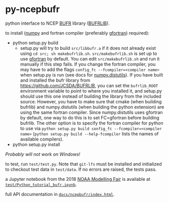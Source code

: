 # py-ncepbufr
python interface to NCEP [BUFR](https://en.wikipedia.org/wiki/BUFR) library
([BUFRLIB](https://www.emc.ncep.noaa.gov/index.php?branch=BUFRLIB)).

to install ([numpy](http://numpy.org) and fortran compiler (preferably 
[gfortran](https://gcc.gnu.org/wiki/GFortran)) required):

* python setup.py build
   - setup.py will try to build `src/libbufr.a` if it does not
already exist using `cd src; sh makebufrlib.sh`. `src/makebufrlib.sh`
is set up to use [gfortran](https://gcc.gnu.org/wiki/GFortran) by default.  You can
edit `src/makebufrlib.sh` and run it manually if this step fails.
If you change the fortran compiler, you may have to add the 
flags `config_fc --fcompiler=<compiler name>` when setup.py is run
(see docs for [numpy.distutils](https://docs.scipy.org/doc/numpy/f2py/distutils.html)).
If you have built and installed the bufr library from https://github.com/JCSDA/BUFRLIB, 
you can set the `bufrlib_ROOT` environment variable to point to where you installed it, and
setup.py should use this one instead of building the library from the included source.
However, you have to make sure that cmake (when building bufrlib) and numpy.distutils (when building 
the python extension) are using the same fortran compiler.  Since numpy.distutils uses gfortran by
default, one way to do this is to set FC=gfortran before building bufrlib. The other option is to
specify the fortran compiler for python to use via `python setup.py build config_fc --fcompiler=<compiler name>`
(`python setup.py build --help-fcompiler` lists the names of available compilers).
* python setup.py install

*Probably will not work on Windows!*

to test, run `test/test.py`. Note that `git-lfs` must be installed and initialized
to checkout test data in `test/data`. If no errors are raised, the tests pass.

a Jupyter notebook from the 2018 [NOAA Modelling Fair](http:polar.ncep.noaa.gov/ngmmf_python) is available at [`test/Python_tutorial_bufr.ipynb`](https://nbviewer.jupyter.org/github/JCSDA/py-ncepbufr/blob/master/test/Python_tutorial_bufr.ipynb).

full API documentation in [`docs/ncepbufr/index.html`](http://htmlpreview.github.io/?https://github.com/JCSDA/py-ncepbufr/blob/master/docs/ncepbufr/index.html).

